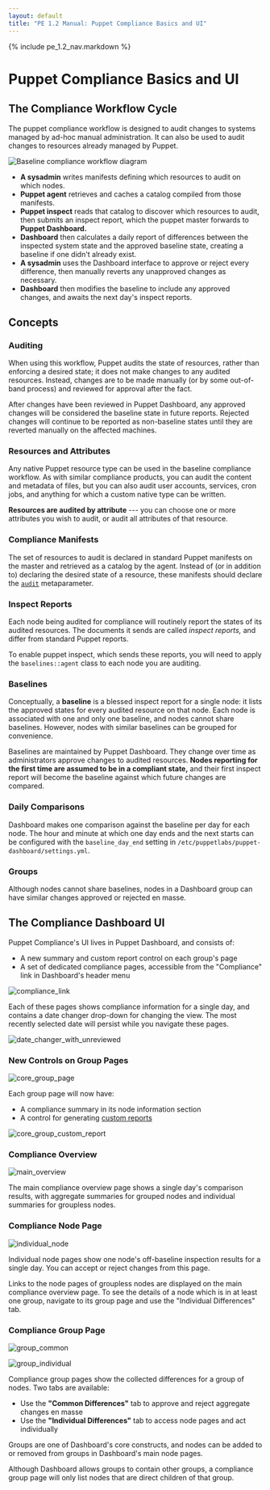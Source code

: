 ```yaml
---
layout: default
title: "PE 1.2 Manual: Puppet Compliance Basics and UI"
---
```


{% include pe_1.2_nav.markdown %}

Puppet Compliance Basics and UI
=====

The Compliance Workflow Cycle
-----

The puppet compliance workflow is designed to audit changes to systems managed by ad-hoc manual administration. It can also be used to audit changes to resources already managed by Puppet. 

![Baseline compliance workflow diagram](./images/baseline/baseline_workflow.png)

- **A sysadmin** writes manifests defining which resources to audit on which nodes. 
- **Puppet agent** retrieves and caches a catalog compiled from those manifests. 
- **Puppet inspect** reads that catalog to discover which resources to audit, then submits an inspect report, which the puppet master forwards to **Puppet Dashboard.** 
- **Dashboard** then calculates a daily report of differences between the inspected system state and the approved baseline state, creating a baseline if one didn't already exist. 
- **A sysadmin** uses the Dashboard interface to approve or reject every difference, then manually reverts any unapproved changes as necessary. 
- **Dashboard** then modifies the baseline to include any approved changes, and awaits the next day's inspect reports.

Concepts
-----

### Auditing

When using this workflow, Puppet audits the state of resources, rather than enforcing a desired state; it does not make changes to any audited resources. Instead, changes are to be made manually (or by some out-of-band process) and reviewed for approval after the fact.

After changes have been reviewed in Puppet Dashboard, any approved changes will be considered the baseline state in future reports. Rejected changes will continue to be reported as non-baseline states until they are reverted manually on the affected machines. 

### Resources and Attributes

Any native Puppet resource type can be used in the baseline compliance workflow. As with similar compliance products, you can audit the content and metadata of files, but you can also audit user accounts, services, cron jobs, and anything for which a custom native type can be written. 

**Resources are audited by attribute** --- you can choose one or more attributes you wish to audit, or audit all attributes of that resource. 

### Compliance Manifests

The set of resources to audit is declared in standard Puppet manifests on the master and retrieved as a catalog by the agent. Instead of (or in addition to) declaring the desired state of a resource, these manifests should declare the [`audit`](http://docs.puppetlabs.com/references/latest/metaparameter.html#audit) metaparameter. 

### Inspect Reports

Each node being audited for compliance will routinely report the states of its audited resources. The documents it sends are called _inspect reports,_ and differ from standard Puppet reports.

To enable puppet inspect, which sends these reports, you will need to apply the `baselines::agent` class to each node you are auditing.

### Baselines

Conceptually, a **baseline** is a blessed inspect report for a single node: it lists the approved states for every audited resource on that node. Each node is associated with one and only one baseline, and nodes cannot share baselines. However, nodes with similar baselines can be grouped for convenience.

Baselines are maintained by Puppet Dashboard. They change over time as administrators approve changes to audited resources. **Nodes reporting for the first time are assumed to be in a compliant state,** and their first inspect report will become the baseline against which future changes are compared. 

### Daily Comparisons

Dashboard makes one comparison against the baseline per day for each node. The hour and minute at which one day ends and the next starts can be configured with the `baseline_day_end` setting in `/etc/puppetlabs/puppet-dashboard/settings.yml`.

### Groups

Although nodes cannot share baselines, nodes in a Dashboard group can have similar changes approved or rejected en masse. 


The Compliance Dashboard UI
-----

Puppet Compliance's UI lives in Puppet Dashboard, and consists of:

- A new summary and custom report control on each group's page
- A set of dedicated compliance pages, accessible from the "Compliance" link in Dashboard's header menu

![compliance_link][]

Each of these pages shows compliance information for a single day, and contains a date changer drop-down for changing the view. The most recently selected date will persist while you navigate these pages.

![date_changer_with_unreviewed][]

### New Controls on Group Pages

![core_group_page][]

Each group page will now have:

- A compliance summary in its node information section
- A control for generating [custom reports](./using_compliance.html#comparing-groups-against-a-single-baseline)

![core_group_custom_report][]

### Compliance Overview

![main_overview][]

The main compliance overview page shows a single day's comparison results, with aggregate summaries for grouped nodes and individual summaries for groupless nodes. 

### Compliance Node Page

![individual_node][]

Individual node pages show one node's off-baseline inspection results for a single day. You can accept or reject changes from this page. 

Links to the node pages of groupless nodes are displayed on the main compliance overview page. To see the details of a node which is in at least one group, navigate to its group page and use the "Individual Differences" tab.

### Compliance Group Page

![group_common][]

![group_individual][]

Compliance group pages show the collected differences for a group of nodes. Two tabs are available:

- Use the **"Common Differences"** tab to approve and reject aggregate changes en masse
- Use the **"Individual Differences"** tab to access node pages and act individually

Groups are one of Dashboard's core constructs, and nodes can be added to or removed from groups in Dashboard's main node pages.

Although Dashboard allows groups to contain other groups, a compliance group page will only list nodes that are direct children of that group. 

[compliance_link]: ./images/baseline/compliance_link.png
[date_changer_with_unreviewed]: ./images/baseline/date_changer_with_unreviewed.png
[main_overview]: ./images/baseline/main_overview.png
[individual_node]: ./images/baseline/individual_node.png
[group_common]: ./images/baseline/group_common.png
[group_individual]: ./images/baseline/group_individual.png
[core_group_page]: ./images/baseline/core_group_page.png
[core_group_custom_report]: ./images/baseline/core_group_custom_report.png
